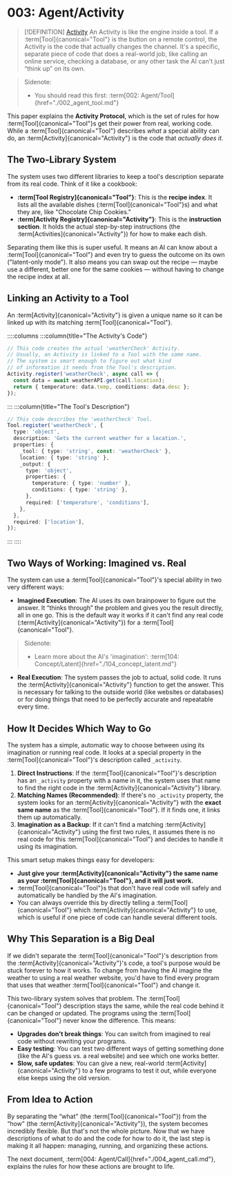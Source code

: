 # 003: Agent/Activity

> [!DEFINITION] [Activity](./000_glossary.md)
> An Activity is like the engine inside a tool. If a :term[Tool]{canonical="Tool"} is the button on a remote control, the Activity is the code that actually changes the channel. It's a specific, separate piece of code that does a real-world job, like calling an online service, checking a database, or any other task the AI can't just “think up” on its own.

> Sidenote:
> *   You should read this first: :term[002: Agent/Tool]{href="./002_agent_tool.md"}

This paper explains the **Activity Protocol**, which is the set of rules for how :term[Tool]{canonical="Tool"}s get their power from real, working code. While a :term[Tool]{canonical="Tool"} describes *what* a special ability can do, an :term[Activity]{canonical="Activity"} is the code that *actually does it*.

## The Two-Library System

The system uses two different libraries to keep a tool's description separate from its real code. Think of it like a cookbook:

*   **:term[Tool Registry]{canonical="Tool"}**: This is the **recipe index**. It lists all the available dishes (:term[Tool]{canonical="Tool"}s) and what they are, like "Chocolate Chip Cookies."
*   **:term[Activity Registry]{canonical="Activity"}**: This is the **instruction section**. It holds the actual step-by-step instructions (the :term[Activities]{canonical="Activity"}) for how to make each dish.

Separating them like this is super useful. It means an AI can know about a :term[Tool]{canonical="Tool"} and even try to guess the outcome on its own ("latent-only mode"). It also means you can swap out the recipe — maybe use a different, better one for the same cookies — without having to change the recipe index at all.

## Linking an Activity to a Tool

An :term[Activity]{canonical="Activity"} is given a unique name so it can be linked up with its matching :term[Tool]{canonical="Tool"}.

::::columns
:::column{title="The Activity's Code"}

```typescript
// This code creates the actual 'weatherCheck' Activity.
// Usually, an Activity is linked to a Tool with the same name.
// The system is smart enough to figure out what kind
// of information it needs from the Tool's description.
Activity.register('weatherCheck', async call => {
  const data = await weatherAPI.get(call.location);
  return { temperature: data.temp, conditions: data.desc };
});
```

:::
:::column{title="The Tool's Description"}

```typescript
// This code describes the 'weatherCheck' Tool.
Tool.register('weatherCheck', {
  type: 'object',
  description: 'Gets the current weather for a location.',
  properties: {
    _tool: { type: 'string', const: 'weatherCheck' },
    location: { type: 'string' },
    _output: {
      type: 'object',
      properties: {
        temperature: { type: 'number' },
        conditions: { type: 'string' },
      },
      required: ['temperature', 'conditions'],
    },
  },
  required: ['location'],
});
```

:::
::::

## Two Ways of Working: Imagined vs. Real

The system can use a :term[Tool]{canonical="Tool"}'s special ability in two very different ways:

*   **Imagined Execution**: The AI uses its own brainpower to figure out the answer. It “thinks through” the problem and gives you the result directly, all in one go. This is the default way it works if it can't find any real code (:term[Activity]{canonical="Activity"}) for a :term[Tool]{canonical="Tool"}.
  > Sidenote:
  > *   Learn more about the AI's 'imagination': :term[104: Concept/Latent]{href="./104_concept_latent.md"}
*   **Real Execution**: The system passes the job to actual, solid code. It runs the :term[Activity]{canonical="Activity"} function to get the answer. This is necessary for talking to the outside world (like websites or databases) or for doing things that need to be perfectly accurate and repeatable every time.

## How It Decides Which Way to Go

The system has a simple, automatic way to choose between using its imagination or running real code. It looks at a special property in the :term[Tool]{canonical="Tool"}'s description called `_activity`.

1.  **Direct Instructions**: If the :term[Tool]{canonical="Tool"}'s description has an `_activity` property with a name in it, the system uses that name to find the right code in the :term[Activity]{canonical="Activity"} library.
2.  **Matching Names (Recommended)**: If there's no `_activity` property, the system looks for an :term[Activity]{canonical="Activity"} with the **exact same name** as the :term[Tool]{canonical="Tool"}. If it finds one, it links them up automatically.
3.  **Imagination as a Backup**: If it can't find a matching :term[Activity]{canonical="Activity"} using the first two rules, it assumes there is no real code for this :term[Tool]{canonical="Tool"} and decides to handle it using its imagination.

This smart setup makes things easy for developers:

*   **Just give your :term[Activity]{canonical="Activity"} the same name as your :term[Tool]{canonical="Tool"}, and it will just work.**
*   :term[Tool]{canonical="Tool"}s that don't have real code will safely and automatically be handled by the AI's imagination.
*   You can always override this by directly telling a :term[Tool]{canonical="Tool"} which :term[Activity]{canonical="Activity"} to use, which is useful if one piece of code can handle several different tools.

## Why This Separation is a Big Deal

If we didn't separate the :term[Tool]{canonical="Tool"}'s description from the :term[Activity]{canonical="Activity"}'s code, a tool's purpose would be stuck forever to how it works. To change from having the AI imagine the weather to using a real weather website, you'd have to find every program that uses that weather :term[Tool]{canonical="Tool"} and change it.

This two-library system solves that problem. The :term[Tool]{canonical="Tool"} description stays the same, while the real code behind it can be changed or updated. The programs using the :term[Tool]{canonical="Tool"} never know the difference. This means:

*   **Upgrades don't break things**: You can switch from imagined to real code without rewriting your programs.
*   **Easy testing**: You can test two different ways of getting something done (like the AI's guess vs. a real website) and see which one works better.
*   **Slow, safe updates**: You can give a new, real-world :term[Activity]{canonical="Activity"} to a few programs to test it out, while everyone else keeps using the old version.

## From Idea to Action

By separating the “what” (the :term[Tool]{canonical="Tool"}) from the “how” (the :term[Activity]{canonical="Activity"}), the system becomes incredibly flexible. But that's not the whole picture. Now that we have descriptions of what to do and the code for how to do it, the last step is making it all happen: managing, running, and organizing these actions.

The next document, :term[004: Agent/Call]{href="./004_agent_call.md"}, explains the rules for how these actions are brought to life.